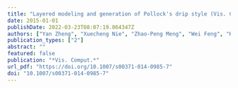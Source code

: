 ```yaml
---
title: "Layered modeling and generation of Pollock's drip style (Vis. Comput., 2015)"
date: 2015-01-01
publishDate: 2022-03-23T08:07:19.064347Z
authors: ["Yan Zheng", "Xuecheng Nie", "Zhao-Peng Meng", "Wei Feng", "Kang Zhang"]
publication_types: ["2"]
abstract: ""
featured: false
publication: "*Vis. Comput.*"
url_pdf: "https://doi.org/10.1007/s00371-014-0985-7"
doi: "10.1007/s00371-014-0985-7"
---
```


